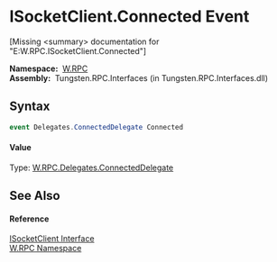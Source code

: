 ISocketClient.Connected Event
=============================
  
[Missing &lt;summary> documentation for "E:W.RPC.ISocketClient.Connected"]


  **Namespace:**  [W.RPC][1]  
  **Assembly:**  Tungsten.RPC.Interfaces (in Tungsten.RPC.Interfaces.dll)

Syntax
------

```csharp
event Delegates.ConnectedDelegate Connected
```

#### Value
Type: [W.RPC.Delegates.ConnectedDelegate][2]

See Also
--------

#### Reference
[ISocketClient Interface][3]  
[W.RPC Namespace][1]  

[1]: ../README.md
[2]: ../Delegates_ConnectedDelegate/README.md
[3]: README.md
[4]: ../../_icons/Help.png